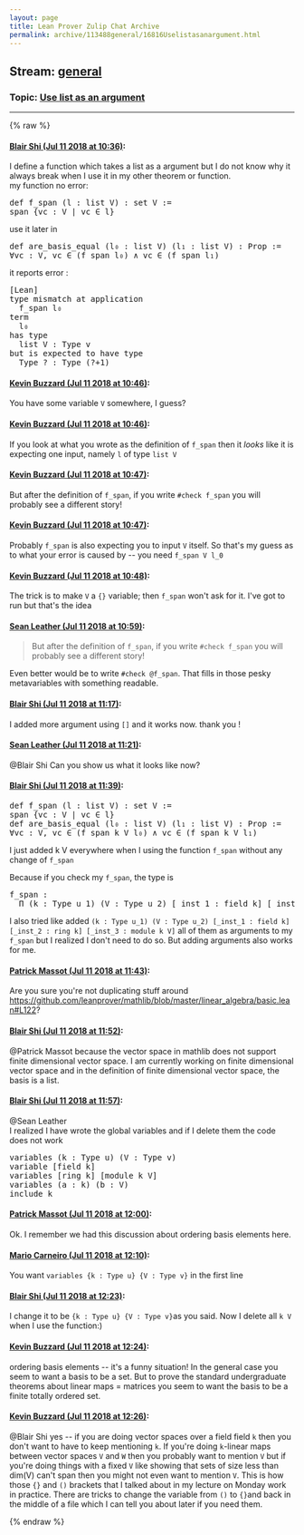 ```yaml
---
layout: page
title: Lean Prover Zulip Chat Archive 
permalink: archive/113488general/16816Uselistasanargument.html
---
```


## Stream: [general](index.html)
### Topic: [Use list as an argument](16816Uselistasanargument.html)

---


{% raw %}
#### [ Blair Shi (Jul 11 2018 at 10:36)](https://leanprover.zulipchat.com/#narrow/stream/113488-general/topic/Use%20list%20as%20an%20argument/near/129458509):
<p>I define a function which takes a list as a argument but I do not know why it always break when I use it in my other theorem or function.<br>
my function no error:</p>
<div class="codehilite"><pre><span></span>def f_span (l : list V) : set V :=
span {vc : V | vc ∈ l}
</pre></div>


<p>use it later in</p>
<div class="codehilite"><pre><span></span>def are_basis_equal (l₀ : list V) (l₁ : list V) : Prop :=
∀vc : V, vc ∈ (f_span l₀) ∧ vc ∈ (f_span l₁)
</pre></div>


<p>it reports error :</p>
<div class="codehilite"><pre><span></span>[Lean]
type mismatch at application
  f_span l₀
term
  l₀
has type
  list V : Type v
but is expected to have type
  Type ? : Type (?+1)
</pre></div>

#### [ Kevin Buzzard (Jul 11 2018 at 10:46)](https://leanprover.zulipchat.com/#narrow/stream/113488-general/topic/Use%20list%20as%20an%20argument/near/129458841):
<p>You have some variable <code>V</code> somewhere, I guess?</p>

#### [ Kevin Buzzard (Jul 11 2018 at 10:46)](https://leanprover.zulipchat.com/#narrow/stream/113488-general/topic/Use%20list%20as%20an%20argument/near/129458858):
<p>If you look at what you wrote as the definition of <code>f_span</code> then it <em>looks</em> like it is expecting one input, namely <code>l</code> of type <code>list V</code></p>

#### [ Kevin Buzzard (Jul 11 2018 at 10:47)](https://leanprover.zulipchat.com/#narrow/stream/113488-general/topic/Use%20list%20as%20an%20argument/near/129458871):
<p>But after the definition of <code>f_span</code>, if you write <code>#check f_span</code> you will probably see a different story!</p>

#### [ Kevin Buzzard (Jul 11 2018 at 10:47)](https://leanprover.zulipchat.com/#narrow/stream/113488-general/topic/Use%20list%20as%20an%20argument/near/129458902):
<p>Probably <code>f_span</code> is also expecting you to input <code>V</code> itself. So that's my guess as to what your error is caused by -- you need <code>f_span V l_0</code></p>

#### [ Kevin Buzzard (Jul 11 2018 at 10:48)](https://leanprover.zulipchat.com/#narrow/stream/113488-general/topic/Use%20list%20as%20an%20argument/near/129458955):
<p>The trick is to make <code>V</code> a <code>{}</code> variable; then <code>f_span</code> won't ask for it. I've got to run but that's the idea</p>

#### [ Sean Leather (Jul 11 2018 at 10:59)](https://leanprover.zulipchat.com/#narrow/stream/113488-general/topic/Use%20list%20as%20an%20argument/near/129459298):
<blockquote>
<p>But after the definition of <code>f_span</code>, if you write <code>#check f_span</code> you will probably see a different story!</p>
</blockquote>
<p>Even better would be to write <code>#check @f_span</code>. That fills in those pesky metavariables with something readable.</p>

#### [ Blair Shi (Jul 11 2018 at 11:17)](https://leanprover.zulipchat.com/#narrow/stream/113488-general/topic/Use%20list%20as%20an%20argument/near/129459870):
<p>I added more argument using <code>[]</code> and it works now. thank you !</p>

#### [ Sean Leather (Jul 11 2018 at 11:21)](https://leanprover.zulipchat.com/#narrow/stream/113488-general/topic/Use%20list%20as%20an%20argument/near/129460007):
<p><span class="user-mention" data-user-id="119876">@Blair Shi</span> Can you show us what it looks like now?</p>

#### [ Blair Shi (Jul 11 2018 at 11:39)](https://leanprover.zulipchat.com/#narrow/stream/113488-general/topic/Use%20list%20as%20an%20argument/near/129460651):
<div class="codehilite"><pre><span></span>def f_span (l : list V) : set V :=
span {vc : V | vc ∈ l}
def are_basis_equal (l₀ : list V) (l₁ : list V) : Prop :=
∀vc : V, vc ∈ (f_span k V l₀) ∧ vc ∈ (f_span k V l₁)
</pre></div>


<p>I just added k V everywhere when I using the function <code>f_span</code> without any change of <code>f_span</code> </p>
<p>Because if you check my <code>f_span</code>, the type is</p>
<div class="codehilite"><pre><span></span>f_span :
  Π (k : Type u_1) (V : Type u_2) [_inst_1 : field k] [_inst_2 : ring k] [_inst_3 : module k V], list V → set V
</pre></div>


<p>I also tried like added <code>(k : Type u_1) (V : Type u_2) [_inst_1 : field k] [_inst_2 : ring k] [_inst_3 : module k V]</code> all of them as arguments to my <code>f_span</code> but I realized I don't need to do so. But adding arguments also works for me.</p>

#### [ Patrick Massot (Jul 11 2018 at 11:43)](https://leanprover.zulipchat.com/#narrow/stream/113488-general/topic/Use%20list%20as%20an%20argument/near/129460809):
<p>Are you sure you're not duplicating stuff around <a href="https://github.com/leanprover/mathlib/blob/master/linear_algebra/basic.lean#L122" target="_blank" title="https://github.com/leanprover/mathlib/blob/master/linear_algebra/basic.lean#L122">https://github.com/leanprover/mathlib/blob/master/linear_algebra/basic.lean#L122</a>?</p>

#### [ Blair Shi (Jul 11 2018 at 11:52)](https://leanprover.zulipchat.com/#narrow/stream/113488-general/topic/Use%20list%20as%20an%20argument/near/129461143):
<p><span class="user-mention" data-user-id="110031">@Patrick Massot</span>  because the vector space in mathlib does not support finite dimensional vector space. I am currently working on finite dimensional vector space and in the definition of finite dimensional vector space, the basis is a list.</p>

#### [ Blair Shi (Jul 11 2018 at 11:57)](https://leanprover.zulipchat.com/#narrow/stream/113488-general/topic/Use%20list%20as%20an%20argument/near/129461329):
<p><span class="user-mention" data-user-id="110045">@Sean Leather</span> <br>
I realized I have wrote the global variables and if I delete them the code does not work</p>
<div class="codehilite"><pre><span></span>variables (k : Type u) (V : Type v)
variable [field k]
variables [ring k] [module k V]
variables (a : k) (b : V)
include k
</pre></div>

#### [ Patrick Massot (Jul 11 2018 at 12:00)](https://leanprover.zulipchat.com/#narrow/stream/113488-general/topic/Use%20list%20as%20an%20argument/near/129461449):
<p>Ok. I remember we had this discussion about ordering basis elements here.</p>

#### [ Mario Carneiro (Jul 11 2018 at 12:10)](https://leanprover.zulipchat.com/#narrow/stream/113488-general/topic/Use%20list%20as%20an%20argument/near/129461828):
<p>You want <code>variables {k : Type u} {V : Type v}</code> in the first line</p>

#### [ Blair Shi (Jul 11 2018 at 12:23)](https://leanprover.zulipchat.com/#narrow/stream/113488-general/topic/Use%20list%20as%20an%20argument/near/129462340):
<p>I change it to be <code>{k : Type u} {V : Type v}</code>as you said. Now I delete all <code>k V</code> when I use the function:)</p>

#### [ Kevin Buzzard (Jul 11 2018 at 12:24)](https://leanprover.zulipchat.com/#narrow/stream/113488-general/topic/Use%20list%20as%20an%20argument/near/129462359):
<p>ordering basis elements -- it's a funny situation! In the general case you seem to want a basis to be a set. But to prove the standard undergraduate theorems about linear maps = matrices you seem to want the basis to be a finite totally ordered set.</p>

#### [ Kevin Buzzard (Jul 11 2018 at 12:26)](https://leanprover.zulipchat.com/#narrow/stream/113488-general/topic/Use%20list%20as%20an%20argument/near/129462488):
<p><span class="user-mention" data-user-id="119876">@Blair Shi</span> yes -- if you are doing vector spaces over a field field <code>k</code> then you don't want to have to keep mentioning <code>k</code>. If you're doing <code>k</code>-linear maps between vector spaces <code>V</code> and <code>W</code> then you probably want to mention <code>V</code> but if you're doing things with a fixed <code>V</code> like showing that sets of size less than dim(V) can't span then you might not even want to mention <code>V</code>. This is how those <code>{}</code> and <code>()</code> brackets that I talked about in my lecture on Monday work in practice. There are tricks to change the variable from <code>()</code> to <code>{}</code>and back in the middle of a file which I can tell you about later if you need them.</p>


{% endraw %}
